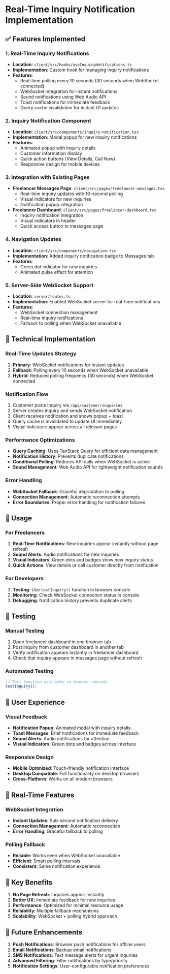 # Real-Time Inquiry Notification Implementation

## ✅ Features Implemented

### 1. Real-Time Inquiry Notifications
- **Location**: `client/src/hooks/useInquiryNotifications.ts`
- **Implementation**: Custom hook for managing inquiry notifications
- **Features**:
  - Real-time polling every 10 seconds (30 seconds when WebSocket connected)
  - WebSocket integration for instant notifications
  - Sound notifications using Web Audio API
  - Toast notifications for immediate feedback
  - Query cache invalidation for instant UI updates

### 2. Inquiry Notification Component
- **Location**: `client/src/components/inquiry-notification.tsx`
- **Implementation**: Modal popup for new inquiry notifications
- **Features**:
  - Animated popup with inquiry details
  - Customer information display
  - Quick action buttons (View Details, Call Now)
  - Responsive design for mobile devices

### 3. Integration with Existing Pages
- **Freelancer Messages Page**: `client/src/pages/freelancer-messages.tsx`
  - Real-time inquiry updates with 10-second polling
  - Visual indicators for new inquiries
  - Notification popup integration
- **Freelancer Dashboard**: `client/src/pages/freelancer-dashboard.tsx`
  - Inquiry notification integration
  - Visual indicators in header
  - Quick access button to messages page

### 4. Navigation Updates
- **Location**: `client/src/components/navigation.tsx`
- **Implementation**: Added inquiry notification badge to Messages tab
- **Features**:
  - Green dot indicator for new inquiries
  - Animated pulse effect for attention

### 5. Server-Side WebSocket Support
- **Location**: `server/routes.ts`
- **Implementation**: Enabled WebSocket server for real-time notifications
- **Features**:
  - WebSocket connection management
  - Real-time inquiry notifications
  - Fallback to polling when WebSocket unavailable

## 🔧 Technical Implementation

### Real-Time Updates Strategy
1. **Primary**: WebSocket notifications for instant updates
2. **Fallback**: Polling every 10 seconds when WebSocket unavailable
3. **Hybrid**: Reduced polling frequency (30 seconds) when WebSocket connected

### Notification Flow
1. Customer posts inquiry via `/api/customer/inquiries`
2. Server creates inquiry and sends WebSocket notification
3. Client receives notification and shows popup + toast
4. Query cache is invalidated to update UI immediately
5. Visual indicators appear across all relevant pages

### Performance Optimizations
- **Query Caching**: Uses TanStack Query for efficient data management
- **Notification History**: Prevents duplicate notifications
- **Conditional Polling**: Reduces API calls when WebSocket is active
- **Sound Management**: Web Audio API for lightweight notification sounds

### Error Handling
- **WebSocket Fallback**: Graceful degradation to polling
- **Connection Management**: Automatic reconnection attempts
- **Error Boundaries**: Proper error handling for notification failures

## 🚀 Usage

### For Freelancers
1. **Real-Time Notifications**: New inquiries appear instantly without page refresh
2. **Sound Alerts**: Audio notifications for new inquiries
3. **Visual Indicators**: Green dots and badges show new inquiry status
4. **Quick Actions**: View details or call customer directly from notification

### For Developers
1. **Testing**: Use `testInquiry()` function in browser console
2. **Monitoring**: Check WebSocket connection status in console
3. **Debugging**: Notification history prevents duplicate alerts

## 🧪 Testing

### Manual Testing
1. Open freelancer dashboard in one browser tab
2. Post inquiry from customer dashboard in another tab
3. Verify notification appears instantly in freelancer dashboard
4. Check that inquiry appears in messages page without refresh

### Automated Testing
```javascript
// Test function available in browser console
testInquiry();
```

## 📱 User Experience

### Visual Feedback
- **Notification Popup**: Animated modal with inquiry details
- **Toast Messages**: Brief notifications for immediate feedback
- **Sound Alerts**: Audio notifications for attention
- **Visual Indicators**: Green dots and badges across interface

### Responsive Design
- **Mobile Optimized**: Touch-friendly notification interface
- **Desktop Compatible**: Full functionality on desktop browsers
- **Cross-Platform**: Works on all modern browsers

## 🔄 Real-Time Features

### WebSocket Integration
- **Instant Updates**: Sub-second notification delivery
- **Connection Management**: Automatic reconnection
- **Error Handling**: Graceful fallback to polling

### Polling Fallback
- **Reliable**: Works even when WebSocket unavailable
- **Efficient**: Smart polling intervals
- **Consistent**: Same notification experience

## 🎯 Key Benefits

1. **No Page Refresh**: Inquiries appear instantly
2. **Better UX**: Immediate feedback for new inquiries
3. **Performance**: Optimized for minimal resource usage
4. **Reliability**: Multiple fallback mechanisms
5. **Scalability**: WebSocket + polling hybrid approach

## 🔮 Future Enhancements

1. **Push Notifications**: Browser push notifications for offline users
2. **Email Notifications**: Backup email notifications
3. **SMS Notifications**: Text message alerts for urgent inquiries
4. **Advanced Filtering**: Filter notifications by type/priority
5. **Notification Settings**: User-configurable notification preferences
